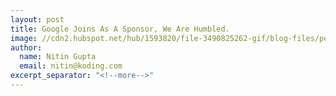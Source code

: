 ```yaml
---
layout: post
title: Google Joins As A Sponsor, We Are Humbled.
image: //cdn2.hubspot.net/hub/1593820/file-3490825262-gif/blog-files/perksofbeingawallflower.gif
author:
  name: Nitin Gupta
  email: nitin@koding.com
excerpt_separator: "<!--more-->"
---
```


